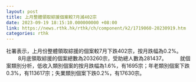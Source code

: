 ```yaml
---
layout: post
title: 上月整體領取綜援個案較7月減402宗
date: 2023-09-19 18:15:10.000000000 +08:00
link: https://news.rthk.hk/rthk/ch/component/k2/1719060-20230919.htm
categories: rthk
---
```


社署表示，上月份整體領取綜援的個案較7月下跌402宗，按月跌幅為0.2%。
　　 
8月底領取綜援的個案總數為203260宗，受助總人數為281437。
　　 
就個案類別分析，低收入類別個案的按月跌幅為1.6%，有1695宗；年老類別個案下跌0.3%，有113617宗；失業類別個案下跌0.2%，有17630宗。
